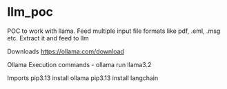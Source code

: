 # llm_poc
POC to work with llama. Feed multiple input file formats like pdf, .eml, .msg etc. Extract it and feed to llm


Downloads 
https://ollama.com/download

Ollama Execution commands -
ollama run llama3.2  


Imports
pip3.13 install ollama
pip3.13 install langchain
